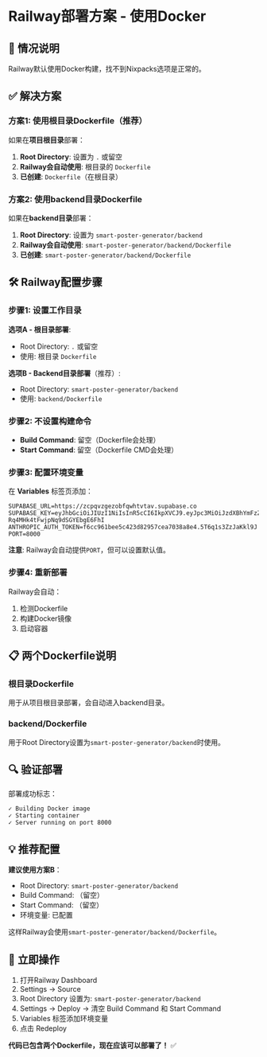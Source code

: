 # Railway部署方案 - 使用Docker

## 🎯 情况说明

Railway默认使用Docker构建，找不到Nixpacks选项是正常的。

## ✅ 解决方案

### 方案1: 使用根目录Dockerfile（推荐）

如果在**项目根目录**部署：

1. **Root Directory**: 设置为 `.` 或留空
2. **Railway会自动使用**: 根目录的 `Dockerfile`
3. **已创建**: `Dockerfile`（在根目录）

### 方案2: 使用backend目录Dockerfile

如果在**backend目录**部署：

1. **Root Directory**: 设置为 `smart-poster-generator/backend`
2. **Railway会自动使用**: `smart-poster-generator/backend/Dockerfile`
3. **已创建**: `smart-poster-generator/backend/Dockerfile`

## 🛠️ Railway配置步骤

### 步骤1: 设置工作目录

**选项A - 根目录部署**:
- Root Directory: `.` 或留空
- 使用: 根目录 `Dockerfile`

**选项B - Backend目录部署**（推荐）:
- Root Directory: `smart-poster-generator/backend`
- 使用: `backend/Dockerfile`

### 步骤2: 不设置构建命令

- **Build Command**: 留空（Dockerfile会处理）
- **Start Command**: 留空（Dockerfile CMD会处理）

### 步骤3: 配置环境变量

在 **Variables** 标签页添加：

```
SUPABASE_URL=https://zcpqvzgezobfqwhtvtav.supabase.co
SUPABASE_KEY=eyJhbGciOiJIUzI1NiIsInR5cCI6IkpXVCJ9.eyJpc3MiOiJzdXBhYmFzZSIsInJlZiI6InpjcHF2emdlem9iZnF3aHR2dGF2Iiwicm9sZSI6ImFub24iLCJpYXQiOjE3NjE3MDMxMzEsImV4cCI6MjA3NzI3OTEzMX0.TJ1oeXTSHP5SX9e-Rq4MHk4tFwjpNq9dSGYEbgE6FhI
ANTHROPIC_AUTH_TOKEN=f6cc961bee5c423d82957cea7038a8e4.5T6q1s3ZzJaKkl9J
PORT=8000
```

**注意**: Railway会自动提供`PORT`，但可以设置默认值。

### 步骤4: 重新部署

Railway会自动：
1. 检测Dockerfile
2. 构建Docker镜像
3. 启动容器

## 📋 两个Dockerfile说明

### 根目录Dockerfile
用于从项目根目录部署，会自动进入backend目录。

### backend/Dockerfile  
用于Root Directory设置为`smart-poster-generator/backend`时使用。

## 🔍 验证部署

部署成功标志：
```
✓ Building Docker image
✓ Starting container
✓ Server running on port 8000
```

## 💡 推荐配置

**建议使用方案B**：
- Root Directory: `smart-poster-generator/backend`
- Build Command: （留空）
- Start Command: （留空）
- 环境变量: 已配置

这样Railway会使用`smart-poster-generator/backend/Dockerfile`。

## 🚀 立即操作

1. 打开Railway Dashboard
2. Settings → Source
3. Root Directory 设置为: `smart-poster-generator/backend`
4. Settings → Deploy → 清空 Build Command 和 Start Command
5. Variables 标签添加环境变量
6. 点击 Redeploy

**代码已包含两个Dockerfile，现在应该可以部署了！** ✅

